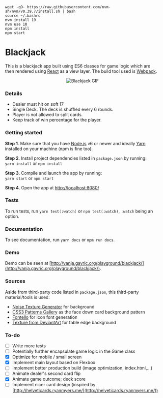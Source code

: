 
```
wget -qO- https://raw.githubusercontent.com/nvm-sh/nvm/v0.39.7/install.sh | bash
source ~/.bashrc
nvm install 10
nvm use 10
npm install
npm start
```


# Blackjack

This is a blackjack app built using ES6 classes for game logic which are then rendered using [React](https://facebook.github.io/react/) as a view layer. The build tool used is [Webpack](https://webpack.github.io/).

<p align="center">
    <img src="https://media.giphy.com/media/3ohzdQUcLBMpfxdAe4/giphy.gif" alt="Blackjack GIF">
</p>

### Details
- Dealer must hit on soft 17
- Single Deck. The deck is shuffled every 6 rounds.
- Player is not allowed to split cards.
- Keep track of win percentage for the player.

### Getting started
**Step 1**. Make sure that you have [Node.js](https://nodejs.org/) v6 or newer and ideally [Yarn](https://yarnpkg.com/) installed on your machine (npm is fine too).

**Step 2**. Install project dependencies listed in `package.json` by running:  
`yarn install` or `npm install`

**Step 3**. Compile and launch the app by running:  
`yarn start` or `npm start`

**Step 4**.
Open the app at [http://localhost:8080/](http://localhost:8080/)

### Tests
To run tests, run `yarn test(:watch)` or `npm test(:watch)`, `:watch` being an option.

### Documentation
To see documentation, run `yarn docs` or `npm run docs`.

### Demo
Demo can be seen at [http://vanja.gavric.org/playground/blackjack/](http://vanja.gavric.org/playground/blackjack/).

### Sources
Aside from third-party code listed in `package.json`, this third-party material/tools is used:

- [Noise Texture Generator](http://www.noisetexturegenerator.com/) for background
- [CSS3 Patterns Gallery](http://lea.verou.me/css3patterns/#argyl) as the face down card background pattern
- [Fontello](fontello.com) for icon font generation
- [Texture from DeviantArt](http://nortago.deviantart.com/art/Bg-Texture-wood-38841113) for table edge background

### To-do
- [ ] Write more tests
- [ ] Potentially further encapsulate game logic in the Game class
- [x] Optimize for mobile / small screen
- [x] Implement main layout based on Flexbox
- [ ] Implement better production build (image optimization, index.html,...)
- [ ] Animate dealer's second card flip
- [x] Animate game outcome; deck score
- [ ] Implement nicer card design (inspired by [http://helveticards.ryanmyers.me/](http://helveticards.ryanmyers.me/))
